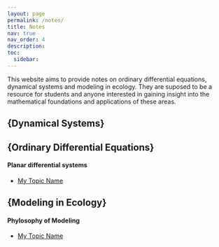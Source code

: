 ```yaml
---
layout: page
permalink: /notes/
title: Notes
nav: true
nav_order: 4
description:
toc:
  sidebar:
---
```


<div class="post-description">
  <p>
This website aims to provide notes on ordinary differential equations, dynamical systems and modeling in ecology. They are suposed to be a resource for students and anyone interested in gaining insight into the mathematical foundations and applications of these areas.
  </p>
</div>

<h2>{Dynamical Systems}</h2>

<h2>{Ordinary Differential Equations}</h2>

<h4>Planar differential systems</h4>
<ul>
  <li><a href="https://example.com/my-topic.pdf">My Topic Name</a></li>
</ul>

<h2>{Modeling in Ecology}</h2>

<h4>Phylosophy of Modeling</h4>
<ul>
  <li><a href="https://example.com/my-topic.pdf">My Topic Name</a></li>
</ul>


